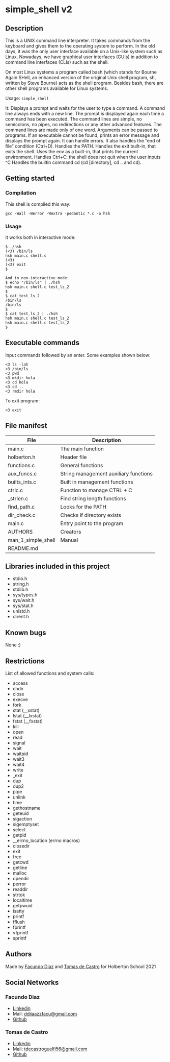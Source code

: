 # simple_shell v2

## Description

This is a UNIX command line interpreter. It takes commands from the keyboard and gives them to the operating system to perform. In the old days, it was the only user interface available on a Unix-like system such as Linux. Nowadays, we have graphical user interfaces (GUIs) in addition to command line interfaces (CLIs) such as the shell.

On most Linux systems a program called bash (which stands for Bourne Again SHell, an enhanced version of the original Unix shell program, sh, written by Steve Bourne) acts as the shell program. Besides bash, there are other shell programs available for Linux systems.

Usage: ```simple_shell```

It:
Displays a prompt and waits for the user to type a command. A command line always ends with a new line.
The prompt is displayed again each time a command has been executed.
The command lines are simple, no semicolons, no pipes, no redirections or any other advanced features.
The command lines are made only of one word. Arguments can be passed to programs.
If an executable cannot be found, prints an error message and displays the prompt again.
It can handle errors.
It also handles the “end of file” condition (Ctrl+D).
Handles the PATH.
Handles the exit built-in, that exits the shell.
Uses the env as a built-in, that prints the current environment.
Handles Ctrl+C: the shell does not quit when the user inputs ^C
Handles the builtin command cd (cd [directory], cd .. and cd).

## Getting started

### Compilation
This shell is compiled this way:
```
gcc -Wall -Werror -Wextra -pedantic *.c -o hsh
```

### Usage
It works both in interactive mode:
```
$ ./hsh
(<3) /bin/ls
hsh main.c shell.c
(<3)
(<3) exit
$
```
```
And in non-interactive mode:
$ echo "/bin/ls" | ./hsh
hsh main.c shell.c test_ls_2
$
$ cat test_ls_2
/bin/ls
/bin/ls
$
$ cat test_ls_2 | ./hsh
hsh main.c shell.c test_ls_2
hsh main.c shell.c test_ls_2
$
```
## Executable commands
Input commands followed by an enter. Some examples shown below:

```
<3 ls -lah
<3 /bin/ls
<3 pwd
<3 mkdir hola
<3 cd hola
<3 cd ..
<3 rmdir hola
```
To exit program:

```
<3 exit
```

## File manifest
|   **File**   |   **Description**   |
| -------------- | --------------------- |
| main.c | The main function |
| holberton.h | Header file |
| functions.c | General functions |
| aux_funcs.c | String management auxiliary functions |
| builts_ints.c | Built in management functions |
| ctrlc.c | Function to manage CTRL + C |
| _strlen.c | Find string length functions |
| find_path.c | Looks for the PATH |
| dir_check.c | Checks if directory exists |
| main.c | Entry point to the program |
| AUTHORS | Creators |
| man_1_simple_shell | Manual |
| README.md |

## Libraries included in this project
- stdio.h
- string.h
- stdlib.h
- sys/types.h
- sys/wait.h
- sys/stat.h
- unistd.h
- dirent.h

## Known bugs
None :)

## Restrictions
List of allowed functions and system calls:
- access
- chdir
- close
- execve
- fork
- stat (__xstat)
- lstat (__lxstat)
- fstat (__fxstat)
- kill
- open
- read
- signal
- wait
- waitpid
- wait3
- wait4
- write
- _exit
- dup
- dup2
- pipe
- unlink
- time
- gethostname
- geteuid
- sigaction
- sigemptyset
- select
- getpid
- __errno_location (errno macros)
- closedir
- exit
- free
- getcwd
- getline
- malloc
- opendir
- perror
- readdir
- strtok
- localtime
- getpwuid
- isatty
- printf
- fflush
- fprintf
- vfprintf
- sprintf

## Authors
Made by [Facundo Diaz](https://github.com/facu2279) and [Tomas de Castro](https://github.com/tomi1710) for Holberton School 2021 

## Social Networks

### Facundo Diaz

- [Linkedin](https://www.linkedin.com/in/facundo-diaz-noya/)
- Mail: ddiiaazzfacu@gmail.com
- [Github](https://github.com/facu2279)

### Tomas de Castro

- [Linkedin](https://www.linkedin.com/in/tomas-de-castro-guelfi-1872a1211/)
- Mail: tdecastroguelfi56@gmail.com
- [Github](https://github.com/tomi1710)